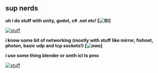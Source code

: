 ## sup nerds

**uh i do stuff with unity, godot, c# .net etc! [![B)](https://cdn.discordapp.com/emojis/1163725795265617920.webp?size=64&name=Cool)]**

[![stuff](https://skillicons.dev/icons?i=unity,godot,cs,dotnet,html,css,js)](https://skillicons.dev)

**i know some bit of networking (mostly with stuff like mirror, fishnet, photon, basic udp and tcp sockets!) [![owo](https://cdn.discordapp.com/emojis/1163729132908187718.webp?size=64&name=Hehe%7E2)]**

**i use some thing blender or smth icl ts pmo**

[![stuff](https://skillicons.dev/icons?i=blender)](https://skillicons.dev)

<!--
**freakycheesy/freakycheesy** is a ✨ _special_ ✨ repository because its `README.md` (this file) appears on your GitHub profile.

Here are some ideas to get you started:

- 🔭 I’m currently working on ...
- 🌱 I’m currently learning ...
- 👯 I’m looking to collaborate on ...
- 🤔 I’m looking for help with ...
- 💬 Ask me about ...
- 📫 How to reach me: ...
- 😄 Pronouns: ...
- ⚡ Fun fact: ...
-->
